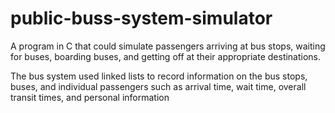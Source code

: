 # public-buss-system-simulator
A program in C that could simulate passengers arriving at bus stops, waiting for buses, boarding buses, and getting off at their appropriate destinations.

The bus system used linked lists to record information on the bus stops, buses, and individual passengers such as arrival time, wait time, overall transit times, and personal information
